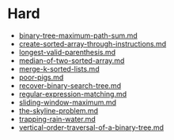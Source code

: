 Hard
====

- [binary-tree-maximum-path-sum.md](Hard/binary-tree-maximum-path-sum.md)
- [create-sorted-array-through-instructions.md](Hard/create-sorted-array-through-instructions.md)
- [longest-valid-parenthesis.md](Hard/longest-valid-parenthesis.md)
- [median-of-two-sorted-array.md](Hard/median-of-two-sorted-array.md)
- [merge-k-sorted-lists.md](Hard/merge-k-sorted-lists.md)
- [poor-pigs.md](Hard/poor-pigs.md)
- [recover-binary-search-tree.md](Hard/recover-binary-search-tree.md)
- [regular-expression-matching.md](Hard/regular-expression-matching.md)
- [sliding-window-maximum.md](Hard/sliding-window-maximum.md)
- [the-skyline-problem.md](Hard/the-skyline-problem.md)
- [trapping-rain-water.md](Hard/trapping-rain-water.md)
- [vertical-order-traversal-of-a-binary-tree.md](Hard/vertical-order-traversal-of-a-binary-tree.md)
